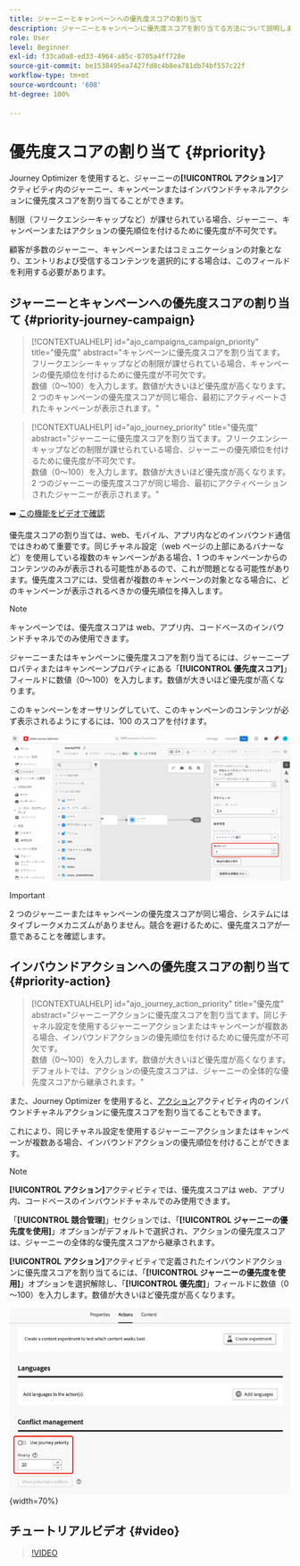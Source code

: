 ```yaml
---
title: ジャーニーとキャンペーンへの優先度スコアの割り当て
description: ジャーニーとキャンペーンに優先度スコアを割り当てる方法について説明します。
role: User
level: Beginner
exl-id: f33ca0a8-ed33-4964-a85c-8705a4ff728e
source-git-commit: be1538495ea7427fd8c4b8ea781db74bf557c22f
workflow-type: tm+mt
source-wordcount: '608'
ht-degree: 100%

---
```


# 優先度スコアの割り当て {#priority}

Journey Optimizer を使用すると、ジャーニーの&#x200B;**[!UICONTROL アクション]**&#x200B;アクティビティ内のジャーニー、キャンペーンまたはインバウンドチャネルアクションに優先度スコアを割り当てることができます。

制限（フリークエンシーキャップなど）が課せられている場合、ジャーニー、キャンペーンまたはアクションの優先順位を付けるために優先度が不可欠です。

顧客が多数のジャーニー、キャンペーンまたはコミュニケーションの対象となり、エントリおよび受信するコンテンツを選択的にする場合は、このフィールドを利用する必要があります。

## ジャーニーとキャンペーンへの優先度スコアの割り当て {#priority-journey-campaign}

>[!CONTEXTUALHELP]
>id="ajo_campaigns_campaign_priority"
>title="優先度"
>abstract="キャンペーンに優先度スコアを割り当てます。フリークエンシーキャップなどの制限が課せられている場合、キャンペーンの優先順位を付けるために優先度が不可欠です。</br>数値（0～100）を入力します。数値が大きいほど優先度が高くなります。2 つのキャンペーンの優先度スコアが同じ場合、最初にアクティベートされたキャンペーンが表示されます。"

>[!CONTEXTUALHELP]
>id="ajo_journey_priority"
>title="優先度"
>abstract="ジャーニーに優先度スコアを割り当てます。フリークエンシーキャップなどの制限が課せられている場合、ジャーニーの優先順位を付けるために優先度が不可欠です。</br>数値（0～100）を入力します。数値が大きいほど優先度が高くなります。2 つのジャーニーの優先度スコアが同じ場合、最初にアクティベーションされたジャーニーが表示されます。"

➡️ [この機能をビデオで確認](#video)

優先度スコアの割り当ては、web、モバイル、アプリ内などのインバウンド通信ではきわめて重要です。同じチャネル設定（web ページの上部にあるバナーなど）を使用している複数のキャンペーンがある場合、1 つのキャンペーンからのコンテンツのみが表示される可能性があるので、これが問題となる可能性があります。優先度スコアには、受信者が複数のキャンペーンの対象となる場合に、どのキャンペーンが表示されるべきかの優先順位を挿入します。

>[!NOTE]
>
>キャンペーンでは、優先度スコアは web、アプリ内、コードベースのインバウンドチャネルでのみ使用できます。

ジャーニーまたはキャンペーンに優先度スコアを割り当てるには、ジャーニープロパティまたはキャンペーンプロパティにある「**[!UICONTROL 優先度スコア]**」フィールドに数値（0～100）を入力します。数値が大きいほど優先度が高くなります。

このキャンペーンをオーサリングしていて、このキャンペーンのコンテンツが必ず表示されるようにするには、100 のスコアを付けます。

![](assets/priority-score.png)

>[!IMPORTANT]
>
>2 つのジャーニーまたはキャンペーンの優先度スコアが同じ場合、システムにはタイブレークメカニズムがありません。競合を避けるために、優先度スコアが一意であることを確認します。

## インバウンドアクションへの優先度スコアの割り当て {#priority-action}

>[!CONTEXTUALHELP]
>id="ajo_journey_action_priority"
>title="優先度"
>abstract="ジャーニーアクションに優先度スコアを割り当てます。同じチャネル設定を使用するジャーニーアクションまたはキャンペーンが複数ある場合、インバウンドアクションの優先順位を付けるために優先度が不可欠です。</br>数値（0～100）を入力します。数値が大きいほど優先度が高くなります。デフォルトでは、アクションの優先度スコアは、ジャーニーの全体的な優先度スコアから継承されます。"

また、Journey Optimizer を使用すると、[アクション](../building-journeys/journey-action.md)アクティビティ内のインバウンドチャネルアクションに優先度スコアを割り当てることもできます。

これにより、同じチャネル設定を使用するジャーニーアクションまたはキャンペーンが複数ある場合、インバウンドアクションの優先順位を付けることができます。

>[!NOTE]
>
>**[!UICONTROL アクション]**&#x200B;アクティビティでは、優先度スコアは web、アプリ内、コードベースのインバウンドチャネルでのみ使用できます。

「**[!UICONTROL 競合管理]**」セクションでは、「**[!UICONTROL ジャーニーの優先度を使用]**」オプションがデフォルトで選択され、アクションの優先度スコアは、ジャーニーの全体的な優先度スコアから継承されます。

**[!UICONTROL アクション]**&#x200B;アクティビティで定義されたインバウンドアクションに優先度スコアを割り当てるには、「**[!UICONTROL ジャーニーの優先度を使用]**」オプションを選択解除し、「**[!UICONTROL 優先度]**」フィールドに数値（0～100）を入力します。数値が大きいほど優先度が高くなります。

![](assets/action-journey-priority-score.png){width=70%}

## チュートリアルビデオ {#video}

>[!VIDEO](https://video.tv.adobe.com/v/3445002?quality=12&captions=jpn)
